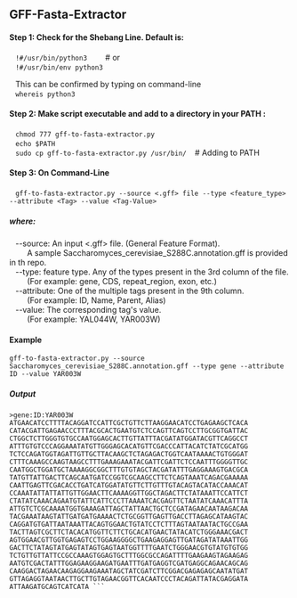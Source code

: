 ## GFF-Fasta-Extractor

#### Step 1: Check for the Shebang Line. Default is:
&ensp; ``` !#/usr/bin/python3 ```  &emsp; &ensp; # or\
&ensp; ``` !#/usr/bin/env python3 ``` 

&ensp; This can be confirmed by typing on command-line \
&ensp; ``` whereis python3 ``` 

#### Step 2: Make script executable and add to a directory in your PATH :
&ensp; ``` chmod 777 gff-to-fasta-extractor.py ``` \
&ensp; ``` echo $PATH ``` \
&ensp; ``` sudo cp gff-to-fasta-extractor.py /usr/bin/ ``` &ensp; # Adding to PATH

#### Step 3: On Command-Line
&ensp; ``` gff-to-fasta-extractor.py --source <.gff> file --type <feature_type> --attribute <Tag> --value <Tag-Value> ```

##### where: 
&ensp; --source: An input <.gff> file. (General Feature Format). \
&ensp;&ensp;&ensp;&ensp; A sample Saccharomyces_cerevisiae_S288C.annotation.gff is provided in th repo. \
&ensp; --type: feature type. Any of the types present in the 3rd column of the file. \
&ensp;&ensp;&ensp;&ensp; (For example: gene, CDS, repeat_region, exon, etc.)\
&ensp; --attribute: One of the multiple tags present in the 9th column.\
&ensp;&ensp;&ensp;&ensp; (For example: ID, Name, Parent, Alias)\
&ensp; --value: The corresponding tag's value.\
&ensp;&ensp;&ensp;&ensp; (For example: YAL044W, YAR003W)

#### Example
```gff-to-fasta-extractor.py --source Saccharomyces_cerevisiae_S288C.annotation.gff --type gene --attribute ID --value YAR003W ```

##### Output
``` Sequence is present on Positive Strand
>gene:ID:YAR003W
ATGAACATCCTTTTACAGGATCCATTCGCTGTTCTTAAGGAACATCCTGAGAAGCTCACA
CATACGATTGAGAACCCTTTACGCACTGAATGTCTCCAGTTCAGTCCTTGCGGTGATTAC
CTGGCTCTTGGGTGTGCCAATGGAGCACTTGTTATTTACGATATGGATACGTTCAGGCCT
ATTTGTGTCCCAGGAAATATGTTGGGAGCACATGTTCGACCCATTACATCTATCGCATGG
TCTCCAGATGGTAGATTGTTGCTTACAAGCTCTAGAGACTGGTCAATAAAACTGTGGGAT
CTTTCAAAGCCAAGTAAGCCTTTGAAAGAAATACGATTCGATTCTCCAATTTGGGGTTGC
CAATGGCTGGATGCTAAAAGGCGGCTTTGTGTAGCTACGATATTTGAGGAAAGTGACGCA
TATGTTATTGACTTCAGCAATGATCCGGTCGCAAGCCTTCTCAGTAAATCAGACGAAAAA
CAATTGAGTTCGACACCTGATCATGGATATGTTCTTGTTTGTACAGTACATACCAAACAT
CCAAATATTATTATTGTTGGAACTTCAAAAGGTTGGCTAGACTTCTATAAATTCCATTCT
CTATATCAAACAGAATGTATTCATTCCCTTAAAATCACGAGTTCTAATATCAAACATTTA
ATTGTCTCGCAAAATGGTGAAAGATTAGCTATTAACTGCTCCGATAGAACAATAAGACAA
TACGAAATAAGTATTGATGATGAAAACTCTGCGGTTGAGTTGACCTTAGAGCATAAGTAC
CAGGATGTGATTAATAAATTACAGTGGAACTGTATCCTCTTTAGTAATAATACTGCCGAA
TACTTAGTCGCTTCTACACATGGTTCTTCTGCACATGAACTATACATCTGGGAAACGACT
AGTGGAACGTTGGTGAGAGTCCTGGAAGGGGCTGAAGAGGAGTTGATAGATATAAATTGG
GACTTCTATAGTATGAGTATAGTGAGTAATGGTTTTGAATCTGGGAACGTGTATGTGTGG
TCTGTTGTTATTCCGCCAAAGTGGAGTGCTTTGGCGCCAGATTTTGAAGAAGTAGAAGAG
AATGTCGACTATTTGGAGAAGGAAGATGAATTTGATGAGGTCGATGAGGCAGAACAGCAG
CAAGGACTAGAACAAGAGGAAGAAATAGCTATCGATCTTCGGACGAGAGAGCAATATGAT
GTTAGAGGTAATAACTTGCTTGTAGAACGGTTCACAATCCCTACAGATTATACGAGGATA
ATTAAGATGCAGTCATCATA ```
